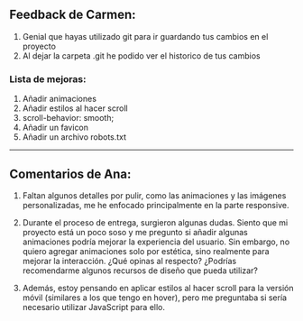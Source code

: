 ## Feedback de Carmen:

1. Genial que hayas utilizado git para ir guardando tus cambios en el proyecto
2. Al dejar la carpeta .git he podido ver el historico de tus cambios

### Lista de mejoras: 
1. Añadir animaciones
2. Añadir estilos al hacer scroll
3. scroll-behavior: smooth;
4. Añadir un favicon
5. Añadir un archivo robots.txt

---

## Comentarios de Ana:

1. Faltan algunos detalles por pulir, como las animaciones y las imágenes personalizadas, me he enfocado principalmente en la parte responsive.

2. Durante el proceso de entrega, surgieron algunas dudas. Siento que mi proyecto está un poco soso y me pregunto si añadir algunas animaciones podría mejorar la experiencia del usuario. Sin embargo, no quiero agregar animaciones solo por estética, sino realmente para mejorar la interacción. ¿Qué opinas al respecto? ¿Podrías recomendarme algunos recursos de diseño que pueda utilizar?

3. Además, estoy pensando en aplicar estilos al hacer scroll para la versión móvil (similares a los que tengo en hover), pero me preguntaba si sería necesario utilizar JavaScript para ello.
